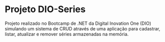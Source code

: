 ﻿# Projeto DIO-Series

Projeto realizado no Bootcamp de .NET da Digital Inovation One (DIO) simulando um sistema de CRUD através de uma aplicação para cadastrar, listar, atualizar e remover séries armazenadas na memória.
